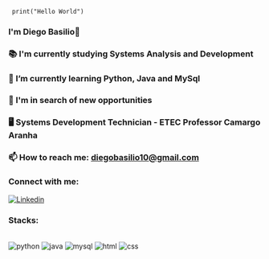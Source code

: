 ```pytho 
 print("Hello World")
``` 
### I'm Diego Basilio👋

### 📚 I'm currently studying Systems Analysis and Development
### 🌱 I’m currently learning Python, Java and MySql
### 🤔 I'm in search of new opportunities
### 🖥️ Systems Development Technician - ETEC Professor Camargo Aranha
### 📫 How to reach me: diegobasilio10@gmail.com

### Connect with me:
[![Linkedin](https://img.shields.io/badge/LinkedIn-0077B5?style=for-the-badge&logo=linkedin&logoColor=white)](https://https://www.linkedin.com/in/diego-basilio-47b680207/1)

### Stacks:

<div style="display: inline_block"><br/> 
    <img align="center "alt="python" src="https://img.shields.io/badge/Python-3776AB?style=for-the-badge&logo=python&logoColor=white">
    <img align="center "alt="java" src="https://img.shields.io/badge/Java-ED8B00?style=for-the-badge&logo=openjdk&logoColor=white">
    <img align="center "alt="mysql" src="https://img.shields.io/badge/MySQL-00000F?style=for-the-badge&logo=mysql&logoColor=white">
    <img align="center "alt="html" src="https://img.shields.io/badge/HTML5-E34F26?style=for-the-badge&logo=html5&logoColor=white">
    <img align="center "alt="css" src="https://img.shields.io/badge/CSS3-1572B6?style=for-the-badge&logo=css3&logoColor=white">
</div>

